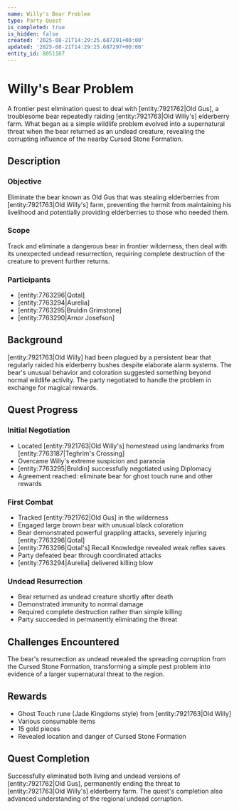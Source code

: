 ```yaml
---
name: Willy's Bear Problem
type: Party Quest
is_completed: true
is_hidden: false
created: '2025-08-21T14:29:25.687291+00:00'
updated: '2025-08-21T14:29:25.687297+00:00'
entity_id: 8051167
---
```


# Willy's Bear Problem

A frontier pest elimination quest to deal with [entity:7921762|Old Gus], a troublesome bear repeatedly raiding [entity:7921763|Old Willy's] elderberry farm. What began as a simple wildlife problem evolved into a supernatural threat when the bear returned as an undead creature, revealing the corrupting influence of the nearby Cursed Stone Formation.

## Description

### Objective

Eliminate the bear known as Old Gus that was stealing elderberries from [entity:7921763|Old Willy's] farm, preventing the hermit from maintaining his livelihood and potentially providing elderberries to those who needed them.

### Scope

Track and eliminate a dangerous bear in frontier wilderness, then deal with its unexpected undead resurrection, requiring complete destruction of the creature to prevent further returns.

### Participants

- [entity:7763296|Qotal]
- [entity:7763294|Aurelia]
- [entity:7763295|Bruldin Grimstone]
- [entity:7763290|Arnor Josefson]

## Background

[entity:7921763|Old Willy] had been plagued by a persistent bear that regularly raided his elderberry bushes despite elaborate alarm systems. The bear's unusual behavior and coloration suggested something beyond normal wildlife activity. The party negotiated to handle the problem in exchange for magical rewards.

## Quest Progress

### Initial Negotiation
- Located [entity:7921763|Old Willy's] homestead using landmarks from [entity:7763187|Teghrim's Crossing]
- Overcame Willy's extreme suspicion and paranoia
- [entity:7763295|Bruldin] successfully negotiated using Diplomacy
- Agreement reached: eliminate bear for ghost touch rune and other rewards

### First Combat
- Tracked [entity:7921762|Old Gus] in the wilderness
- Engaged large brown bear with unusual black coloration
- Bear demonstrated powerful grappling attacks, severely injuring [entity:7763296|Qotal]
- [entity:7763296|Qotal's] Recall Knowledge revealed weak reflex saves
- Party defeated bear through coordinated attacks
- [entity:7763294|Aurelia] delivered killing blow

### Undead Resurrection
- Bear returned as undead creature shortly after death
- Demonstrated immunity to normal damage
- Required complete destruction rather than simple killing
- Party succeeded in permanently eliminating the threat

## Challenges Encountered

The bear's resurrection as undead revealed the spreading corruption from the Cursed Stone Formation, transforming a simple pest problem into evidence of a larger supernatural threat to the region.

## Rewards

- Ghost Touch rune (Jade Kingdoms style) from [entity:7921763|Old Willy]
- Various consumable items
- 15 gold pieces
- Revealed location and danger of Cursed Stone Formation

## Quest Completion

Successfully eliminated both living and undead versions of [entity:7921762|Old Gus], permanently ending the threat to [entity:7921763|Old Willy's] elderberry farm. The quest's completion also advanced understanding of the regional undead corruption.